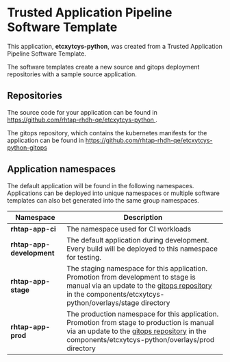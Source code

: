 # Trusted Application Pipeline Software Template

This application, **etcxytcys-python**, was created from a Trusted Application Pipeline Software Template.

The software templates create a new source and gitops deployment repositories with a sample source application. 

## Repositories

The source code for your application can be found in [https://github.com/rhtap-rhdh-qe/etcxytcys-python ](https://github.com/rhtap-rhdh-qe/etcxytcys-python ).
 
The gitops repository, which contains the kubernetes manifests for the application can be found in 
[https://github.com/rhtap-rhdh-qe/etcxytcys-python-gitops ](https://github.com/rhtap-rhdh-qe/etcxytcys-python-gitops ) 

## Application namespaces 

The default application will be found in the following namespaces. Applications can be deployed into unique namespaces or multiple software templates can also bet generated into the same group namespaces.  

|  Namespace   |  Description   |  
| -------- | -------- |
| **rhtap-app-ci** | The namespace used for CI workloads |
| **rhtap-app-development** | The default application during development. Every build will be deployed to this namespace for testing. |
| **rhtap-app-stage** | The staging namespace for this application. Promotion from development to stage is manual via an update to the [gitops repository](https://github.com/rhtap-rhdh-qe/etcxytcys-python-gitops ) in the components/etcxytcys-python/overlays/stage directory |
| **rhtap-app-prod** | The production namespace for this application. Promotion from stage to production is manual via an update to the [gitops repository](https://github.com/rhtap-rhdh-qe/etcxytcys-python-gitops ) in the components/etcxytcys-python/overlays/prod directory |